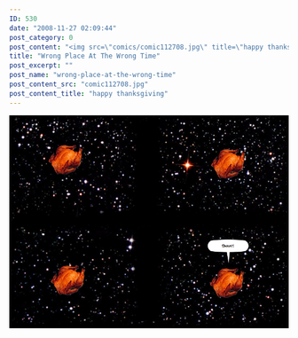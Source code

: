 ```yaml
---
ID: 530
date: "2008-11-27 02:09:44"
post_category: 0
post_content: "<img src=\"comics/comic112708.jpg\" title=\"happy thanksgiving\"/>"
title: "Wrong Place At The Wrong Time"
post_excerpt: ""
post_name: "wrong-place-at-the-wrong-time"
post_content_src: "comic112708.jpg"
post_content_title: "happy thanksgiving"
---
```



[![happy thanksgiving](/comics-hi-res/comic112708.jpg)](/comics-hi-res/comic112708.jpg "happy thanksgiving")
